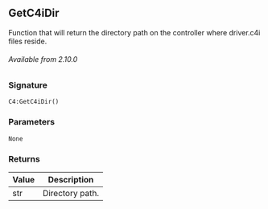 ## GetC4iDir

Function that will return the directory path on the controller where driver.c4i files reside.

###### Available from 2.10.0


### Signature

`C4:GetC4iDir()`


### Parameters

`None`


### Returns

| Value | Description |
| --- | --- |
| str | Directory path. |


